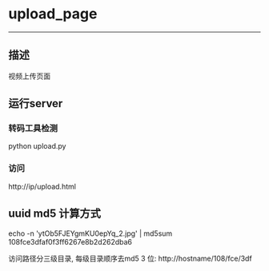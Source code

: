 # upload_page

----------------------

## 描述

视频上传页面
 
## 运行server

### 转码工具检测

python upload.py

### 访问

http://ip/upload.html

## uuid md5 计算方式

echo -n 'ytOb5FJEYgmKU0epYq_2.jpg' | md5sum
108fce3dfaf0f3ff6267e8b2d262dba6

访问路径分三级目录, 每级目录顺序去md5 3 位:
http://hostname/108/fce/3df


